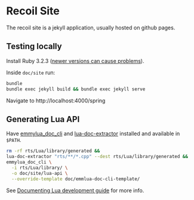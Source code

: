 # Recoil Site

The recoil site is a jekyll application, usually hosted on github pages.

## Testing locally

Install Ruby 3.2.3 ([newer versions can cause problems](https://stackoverflow.com/a/77896791/317135)).

Inside `doc/site` run:

```bash
bundle
bundle exec jekyll build && bundle exec jekyll serve
```

Navigate to http://localhost:4000/spring

## Generating Lua API

Have [emmylua_doc_cli](https://github.com/CppCXY/emmylua-analyzer-rust/tree/main/crates/emmylua_doc_cli) and [lua-doc-extractor](https://github.com/rhys-vdw/lua-doc-extractor) installed and available in `$PATH`.

```bash
rm -rf rts/Lua/library/generated &&
lua-doc-extractor "rts/**/*.cpp" --dest rts/Lua/library/generated &&
emmylua_doc_cli \
  -i rts/Lua/library/ \
  -o doc/site/lua-api \
  --override-template doc/emmlua-doc-cli-template/
```

See [Documenting Lua development guide](development/documenting-lua.markdown) for more info.